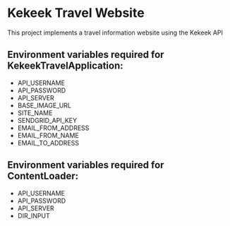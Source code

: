 # Kekeek Travel Website
This project implements a travel information website using the Kekeek API

Environment variables required for KekeekTravelApplication:
--
- API_USERNAME
- API_PASSWORD
- API_SERVER
- BASE_IMAGE_URL
- SITE_NAME
- SENDGRID_API_KEY
- EMAIL_FROM_ADDRESS
- EMAIL_FROM_NAME
- EMAIL_TO_ADDRESS

Environment variables required for ContentLoader:
--
- API_USERNAME
- API_PASSWORD
- API_SERVER
- DIR_INPUT
